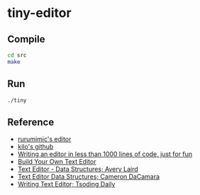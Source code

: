 # tiny-editor

## Compile
```bash
cd src
make
```

## Run
```bash
./tiny
```

## Reference
- [rurumimic's editor](https://github.com/rurumimic/editor)
- [kilo's github](https://github.com/antirez/kilo)
- [Writing an editor in less than 1000 lines of code, just for fun](http://antirez.com/news/108)
- [Build Your Own Text Editor](https://viewsourcecode.org/snaptoken/kilo/)
- [Text Editor - Data Structures; Avery Laird](https://www.averylaird.com/programming/the%20text%20editor/2017/09/30/the-piece-table)
- [Text Editor Data Structures; Cameron DaCamara](https://cdacamar.github.io/data%20structures/algorithms/benchmarking/text%20editors/c++/editor-data-structures/)
- [Writing Text Editor; Tsoding Daily](https://youtu.be/2UY_Am-Q-oI)
